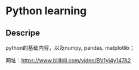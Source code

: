 # Python learning
## Descripe
python的基础内容，以及numpy, pandas, matplotlib；

网址：https://www.bilibili.com/video/BV1yi4y147A2
